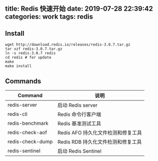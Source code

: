 title: Redis 快速开始
date: 2019-07-28 22:39:42
categories: work
tags: redis
---

## Install
```
wget http://download.redis.io/releases/redis-3.0.7.tar.gz
tar xzf redis-3.0.7.tar.gz 
ln -s redis-3.0.7 redis
cd redis # for update
make
make install
```

## Commands
| Command | 说明 |
|---------|------|
|redis-server|启动 Redis server|
|redis-cli|Redis 命令行客户端
|redis-benchmark|Redis  基准测试工具|
|redis-check-aof|Redis AFO 持久化文件检测和修复工具|
|redis-check-dump|Redis RDB 持久化文件检测和修复工具|
|redis-sentinel|启动 Redis Sentinel|
